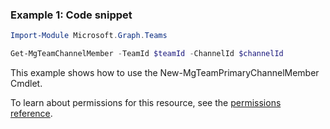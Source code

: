 ### Example 1: Code snippet

```powershellImport-Module Microsoft.Graph.Teams

Get-MgTeamChannelMember -TeamId $teamId -ChannelId $channelId
```
This example shows how to use the New-MgTeamPrimaryChannelMember Cmdlet.
To learn about permissions for this resource, see the [permissions reference](/graph/permissions-reference).

